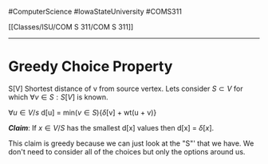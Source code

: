 #ComputerScience  #IowaStateUniversity  #COMS311 


[[Classes/ISU/COM S 311/COM S 311]] 

---

# Greedy Choice Property

S[V] Shortest distance of v from source vertex.
Lets consider $S \subset V$ for which $\forall v \in S : S[V]$ is known.

$\forall u \in V/s$ d[u] = min($v \in S$){$\delta$[v] + wt(u + v)}

***Claim***:  If $x \in V/S$ has the smallest d[x] values then d[x] = $\delta[x]$. 

This claim is greedy because we can just look at the "S"' that we have. We don't need to consider all of the choices but only the options around us. 

